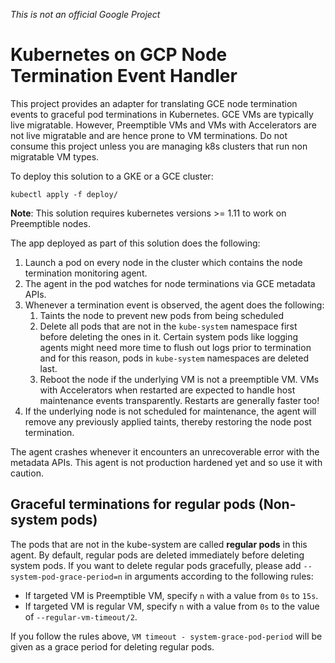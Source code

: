 *This is not an official Google Project*

# Kubernetes on GCP Node Termination Event Handler

This project provides an adapter for translating GCE node termination events to graceful pod terminations in Kubernetes.
GCE VMs are typically live migratable. However, Preemptible VMs and VMs with Accelerators are not live migratable and are hence prone to VM terminations.
Do not consume this project unless you are managing k8s clusters that run non migratable VM types.

To deploy this solution to a GKE or a GCE cluster:
```shell
kubectl apply -f deploy/
```

**Note**: This solution requires kubernetes versions >= 1.11 to work on Preemptible nodes.

The app deployed as part of this solution does the following:

1. Launch a pod on every node in the cluster which contains the node termination monitoring agent.
2. The agent in the pod watches for node terminations via GCE metadata APIs.
3. Whenever a termination event is observed, the agent does the following:
   1. Taints the node to prevent new pods from being scheduled
   2. Delete all pods that are not in the `kube-system` namespace first before deleting the ones in it. Certain system pods like logging agents might need more time to flush out logs prior to termination and for this reason, pods in `kube-system` namespaces are deleted last.
   3. Reboot the node if the underlying VM is not a preemptible VM. VMs with Accelerators when restarted are expected to handle host maintenance events transparently. Restarts are generally faster too!
4. If the underlying node is not scheduled for maintenance, the agent will remove any previously applied taints, thereby restoring the node post termination.

The agent crashes whenever it encounters an unrecoverable error with the metadata APIs.
This agent is not production hardened yet and so use it with caution.

## Graceful terminations for regular pods (Non-system pods)

The pods that are not in the kube-system are called **regular pods** in this agent.
By default, regular pods are deleted immediately before deleting system pods.
If you want to delete regular pods gracefully, please add `--system-pod-grace-period=n` in arguments according to the following rules:

- If targeted VM is Preemptible VM, specify `n` with a value from `0s` to `15s`.
- If targeted VM is regular VM, specify `n` with a value from `0s` to the value of `--regular-vm-timeout/2`.

If you follow the rules above, `VM timeout - system-grace-pod-period` will be given as a grace period for deleting regular pods.

